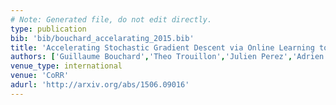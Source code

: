 ```yaml
---
# Note: Generated file, do not edit directly.
type: publication
bib: 'bib/bouchard_accelarating_2015.bib'
title: 'Accelerating Stochastic Gradient Descent via Online Learning to Sample'
authors: ['Guillaume Bouchard','Theo Trouillon','Julien Perez','Adrien Gaidon']
venue_type: international
venue: 'CoRR'
adurl: 'http://arxiv.org/abs/1506.09016'
---
```

